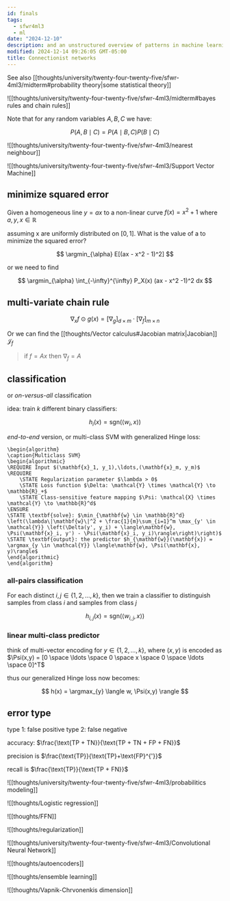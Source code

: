 ```yaml
---
id: finals
tags:
  - sfwr4ml3
  - ml
date: "2024-12-10"
description: and an unstructured overview of patterns in machine learning
modified: 2024-12-14 09:26:05 GMT-05:00
title: Connectionist networks
---
```


See also [[thoughts/university/twenty-four-twenty-five/sfwr-4ml3/midterm#probability theory|some statistical theory]]

![[thoughts/university/twenty-four-twenty-five/sfwr-4ml3/midterm#bayes rules and chain rules]]

Note that for any random variables $A,B,C$ we have:

$$
P(A,B \mid C) = P(A\mid B,C) P(B \mid C)
$$

![[thoughts/university/twenty-four-twenty-five/sfwr-4ml3/nearest neighbour]]

![[thoughts/university/twenty-four-twenty-five/sfwr-4ml3/Support Vector Machine]]

## minimize squared error

Given a homogeneous line $y = ax$ to a non-linear curve $f(x) = x^2 +1$ where $a,y,x \in \mathbb{R}$

assuming x are uniformly distributed on $[0,1]$. What is the value of a to minimize the squared error?

$$
\argmin_{\alpha} E[(ax - x^2 - 1)^2]
$$

or we need to find

$$
\argmin_{\alpha} \int_{-\infty}^{\infty} P_X(x) (ax - x^2 -1)^2 dx
$$

## multi-variate chain rule

$$
\nabla_x f \odot g(x) = [\nabla_g]_{d \times m} \cdot [\nabla_f]_{m \times n}
$$

Or we can find the [[thoughts/Vector calculus#Jacobian matrix|Jacobian]] $\mathcal{J}_f$

> if $f = Ax$ then $\nabla_f = A$

## classification

or _on-versus-all_ classification

idea: train $k$ different binary classifiers:

$$
h_i(x) = \text{sgn}(\langle w_i, x \rangle)
$$

_end-to-end_ version, or multi-class SVM with generalized Hinge loss:

```pseudo
\begin{algorithm}
\caption{Multiclass SVM}
\begin{algorithmic}
\REQUIRE Input $(\mathbf{x}_1, y_1),\ldots,(\mathbf{x}_m, y_m)$
\REQUIRE
    \STATE Regularization parameter $\lambda > 0$
    \STATE Loss function $\Delta: \mathcal{Y} \times \mathcal{Y} \to \mathbb{R}_+$
    \STATE Class-sensitive feature mapping $\Psi: \mathcal{X} \times \mathcal{Y} \to \mathbb{R}^d$
\ENSURE
\STATE \textbf{solve}: $\min_{\mathbf{w} \in \mathbb{R}^d} \left(\lambda\|\mathbf{w}\|^2 + \frac{1}{m}\sum_{i=1}^m \max_{y' \in \mathcal{Y}} \left(\Delta(y', y_i) + \langle\mathbf{w}, \Psi(\mathbf{x}_i, y') - \Psi(\mathbf{x}_i, y_i)\rangle\right)\right)$
\STATE \textbf{output}: the predictor $h_{\mathbf{w}}(\mathbf{x}) = \argmax_{y \in \mathcal{Y}} \langle\mathbf{w}, \Psi(\mathbf{x}, y)\rangle$
\end{algorithmic}
\end{algorithm}
```

### all-pairs classification

For each distinct $i,j \in \{1,2,\ldots,k\}$, then we train a classifier to distinguish samples from class $i$ and samples from class $j$

$$
h_{i,j}(x) = \text{sgn}(\langle w_{i,j}, x \rangle)
$$

### linear multi-class predictor

think of multi-vector encoding for $y \in \{1,2,\ldots,k\}$, where $(x,y)$ is encoded as $\Psi(x,y) = [0 \space \ldots \space 0 \space x \space 0 \space \ldots \space 0]^T$

thus our generalized Hinge loss now becomes:

$$
h(x) = \argmax_{y} \langle w, \Psi(x,y) \rangle
$$

## error type

type 1: false positive
type 2: false negative

accuracy: $\frac{\text{TP + TN}}{\text{TP + TN + FP + FN}}$

precision is $\frac{\text{TP}}{\text{TP}+\text{FP}^{'}}$

recall is $\frac{\text{TP}}{\text{TP + FN}}$

![[thoughts/university/twenty-four-twenty-five/sfwr-4ml3/probabilitics modeling]]

![[thoughts/Logistic regression]]

![[thoughts/FFN]]

![[thoughts/regularization]]

![[thoughts/university/twenty-four-twenty-five/sfwr-4ml3/Convolutional Neural Network]]

![[thoughts/autoencoders]]

![[thoughts/ensemble learning]]

![[thoughts/Vapnik-Chrvonenkis dimension]]
